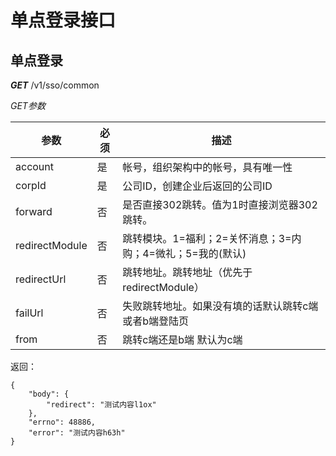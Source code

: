 单点登录接口
=============

## 单点登录

***GET*** /v1/sso/common


*GET参数*


参数 | 必须 | 描述
----|------|----
account			| 是 | 帐号，组织架构中的帐号，具有唯一性
corpId			| 是 | 公司ID，创建企业后返回的公司ID
forward			| 否 | 是否直接302跳转。值为1时直接浏览器302跳转。
redirectModule	| 否 | 跳转模块。1=福利；2=关怀消息；3=内购；4=微礼；5=我的(默认)
redirectUrl		| 否 | 跳转地址。跳转地址（优先于redirectModule）
failUrl         | 否 | 失败跳转地址。如果没有填的话默认跳转c端或者b端登陆页
from            | 否 | 跳转c端还是b端     默认为c端    


返回：
```
{
    "body": { 
        "redirect": "测试内容l1ox" 
    }, 
    "errno": 48886, 
    "error": "测试内容h63h" 
}
```